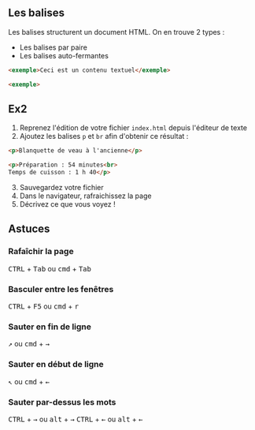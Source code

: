 Les balises
---

Les balises structurent un document HTML. On en trouve 2 types :

- Les balises par paire
- Les balises auto-fermantes

```html
<exemple>Ceci est un contenu textuel</exemple>
```

```html
<exemple>
```

Ex2
---

1. Reprenez l'édition de votre fichier `index.html` depuis l'éditeur de texte
2. Ajoutez les balises `p` et `br` afin d'obtenir ce résultat :

```html
<p>Blanquette de veau à l'ancienne</p>

<p>Préparation : 54 minutes<br>
Temps de cuisson : 1 h 40</p>
```

3. Sauvegardez votre fichier
4. Dans le navigateur, rafraichissez la page
5. Décrivez ce que vous voyez !

Astuces
---

### Rafaîchir la page

<kbd>CTRL</kbd> + <kbd>Tab</kbd> ou <kbd>cmd</kbd> + <kbd>Tab</kbd>

### Basculer entre les fenêtres

<kbd>CTRL</kbd> + <kbd>F5</kbd> ou <kbd>cmd</kbd> + <kbd>r</kbd>

### Sauter en fin de ligne

<kbd>↗</kbd> ou <kbd>cmd</kbd> + <kbd>→</kbd>

### Sauter en début de ligne

<kbd>↖</kbd> ou <kbd>cmd</kbd> + <kbd>←</kbd>

### Sauter par-dessus les mots

<kbd>CTRL</kbd> + <kbd>→</kbd> ou <kbd>alt</kbd> + <kbd>→</kbd>
<kbd>CTRL</kbd> + <kbd>←</kbd> ou <kbd>alt</kbd> + <kbd>←</kbd>
